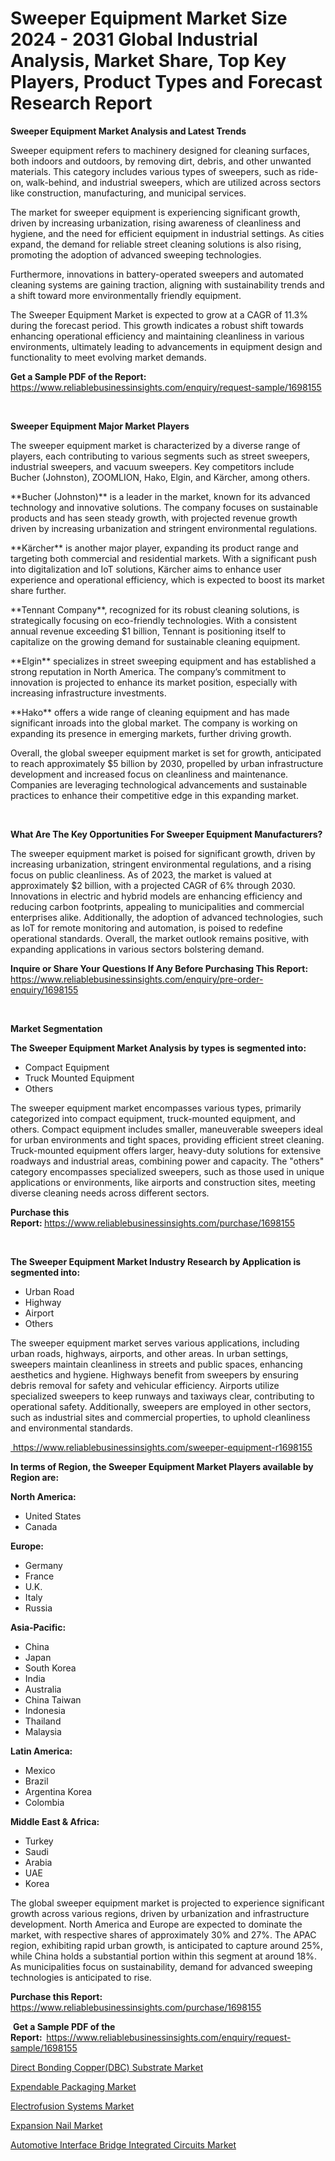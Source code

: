 <p><h1>Sweeper Equipment Market Size 2024 - 2031 Global Industrial Analysis, Market Share, Top Key Players, Product Types and Forecast Research Report</h1></p><p><strong>Sweeper Equipment Market Analysis and Latest Trends</strong></p>
<p><p>Sweeper equipment refers to machinery designed for cleaning surfaces, both indoors and outdoors, by removing dirt, debris, and other unwanted materials. This category includes various types of sweepers, such as ride-on, walk-behind, and industrial sweepers, which are utilized across sectors like construction, manufacturing, and municipal services. </p><p>The market for sweeper equipment is experiencing significant growth, driven by increasing urbanization, rising awareness of cleanliness and hygiene, and the need for efficient equipment in industrial settings. As cities expand, the demand for reliable street cleaning solutions is also rising, promoting the adoption of advanced sweeping technologies. </p><p>Furthermore, innovations in battery-operated sweepers and automated cleaning systems are gaining traction, aligning with sustainability trends and a shift toward more environmentally friendly equipment. </p><p>The Sweeper Equipment Market is expected to grow at a CAGR of 11.3% during the forecast period. This growth indicates a robust shift towards enhancing operational efficiency and maintaining cleanliness in various environments, ultimately leading to advancements in equipment design and functionality to meet evolving market demands.</p></p>
<p><strong>Get a Sample PDF of the Report:&nbsp;</strong> <a href="https://www.reliablebusinessinsights.com/enquiry/request-sample/1698155?utm_campaign=112&utm_medium=2&utm_source=Github&utm_content=ia&utm_term=04102024&utm_id=sweeper-equipment">https://www.reliablebusinessinsights.com/enquiry/request-sample/1698155</a></p>
<p>&nbsp;</p>
<p><strong>Sweeper Equipment Major Market Players</strong></p>
<p><p>The sweeper equipment market is characterized by a diverse range of players, each contributing to various segments such as street sweepers, industrial sweepers, and vacuum sweepers. Key competitors include Bucher (Johnston), ZOOMLION, Hako, Elgin, and Kärcher, among others.</p><p>**Bucher (Johnston)** is a leader in the market, known for its advanced technology and innovative solutions. The company focuses on sustainable products and has seen steady growth, with projected revenue growth driven by increasing urbanization and stringent environmental regulations.</p><p>**Kärcher** is another major player, expanding its product range and targeting both commercial and residential markets. With a significant push into digitalization and IoT solutions, Kärcher aims to enhance user experience and operational efficiency, which is expected to boost its market share further.</p><p>**Tennant Company**, recognized for its robust cleaning solutions, is strategically focusing on eco-friendly technologies. With a consistent annual revenue exceeding $1 billion, Tennant is positioning itself to capitalize on the growing demand for sustainable cleaning equipment.</p><p>**Elgin** specializes in street sweeping equipment and has established a strong reputation in North America. The company’s commitment to innovation is projected to enhance its market position, especially with increasing infrastructure investments.</p><p>**Hako** offers a wide range of cleaning equipment and has made significant inroads into the global market. The company is working on expanding its presence in emerging markets, further driving growth.</p><p>Overall, the global sweeper equipment market is set for growth, anticipated to reach approximately $5 billion by 2030, propelled by urban infrastructure development and increased focus on cleanliness and maintenance. Companies are leveraging technological advancements and sustainable practices to enhance their competitive edge in this expanding market.</p></p>
<p>&nbsp;</p>
<p><strong>What Are The Key Opportunities For Sweeper Equipment Manufacturers?</strong></p>
<p><p>The sweeper equipment market is poised for significant growth, driven by increasing urbanization, stringent environmental regulations, and a rising focus on public cleanliness. As of 2023, the market is valued at approximately $2 billion, with a projected CAGR of 6% through 2030. Innovations in electric and hybrid models are enhancing efficiency and reducing carbon footprints, appealing to municipalities and commercial enterprises alike. Additionally, the adoption of advanced technologies, such as IoT for remote monitoring and automation, is poised to redefine operational standards. Overall, the market outlook remains positive, with expanding applications in various sectors bolstering demand.</p></p>
<p><strong>Inquire or Share Your Questions If Any Before Purchasing This Report:</strong> <a href="https://www.reliablebusinessinsights.com/enquiry/pre-order-enquiry/1698155?utm_campaign=112&utm_medium=2&utm_source=Github&utm_content=ia&utm_term=04102024&utm_id=sweeper-equipment">https://www.reliablebusinessinsights.com/enquiry/pre-order-enquiry/1698155</a></p>
<p>&nbsp;</p>
<p><strong>Market Segmentation</strong></p>
<p><strong>The Sweeper Equipment Market Analysis by types is segmented into:</strong></p>
<p><ul><li>Compact Equipment</li><li>Truck Mounted Equipment</li><li>Others</li></ul></p>
<p><p>The sweeper equipment market encompasses various types, primarily categorized into compact equipment, truck-mounted equipment, and others. Compact equipment includes smaller, maneuverable sweepers ideal for urban environments and tight spaces, providing efficient street cleaning. Truck-mounted equipment offers larger, heavy-duty solutions for extensive roadways and industrial areas, combining power and capacity. The "others" category encompasses specialized sweepers, such as those used in unique applications or environments, like airports and construction sites, meeting diverse cleaning needs across different sectors.</p></p>
<p><strong>Purchase this Report:&nbsp;</strong><a href="https://www.reliablebusinessinsights.com/purchase/1698155?utm_campaign=112&utm_medium=2&utm_source=Github&utm_content=ia&utm_term=04102024&utm_id=sweeper-equipment">https://www.reliablebusinessinsights.com/purchase/1698155</a></p>
<p>&nbsp;</p>
<p><strong>The Sweeper Equipment Market Industry Research by Application is segmented into:</strong></p>
<p><ul><li>Urban Road</li><li>Highway</li><li>Airport</li><li>Others</li></ul></p>
<p><p>The sweeper equipment market serves various applications, including urban roads, highways, airports, and other areas. In urban settings, sweepers maintain cleanliness in streets and public spaces, enhancing aesthetics and hygiene. Highways benefit from sweepers by ensuring debris removal for safety and vehicular efficiency. Airports utilize specialized sweepers to keep runways and taxiways clear, contributing to operational safety. Additionally, sweepers are employed in other sectors, such as industrial sites and commercial properties, to uphold cleanliness and environmental standards.</p></p>
<p><a href="https://www.reliablebusinessinsights.com/sweeper-equipment-r1698155?utm_campaign=112&utm_medium=2&utm_source=Github&utm_content=ia&utm_term=04102024&utm_id=sweeper-equipment">&nbsp;https://www.reliablebusinessinsights.com/sweeper-equipment-r1698155</a></p>
<p><strong>In terms of Region, the Sweeper Equipment Market Players available by Region are:</strong></p>
<p>
    <p> <strong> North America: </strong>
        <ul>
            <li>United States</li>
            <li>Canada</li>
        </ul>
        </p> 
    <p> <strong> Europe: </strong>
        <ul>
            <li>Germany</li>
            <li>France</li>
            <li>U.K.</li>
            <li>Italy</li>
            <li>Russia</li>
        </ul>
        </p> 
    <p> <strong> Asia-Pacific: </strong>
        <ul>
            <li>China</li>
            <li>Japan</li>
            <li>South Korea</li>
            <li>India</li>
            <li>Australia</li>
            <li>China Taiwan</li>
            <li>Indonesia</li>
            <li>Thailand</li>
            <li>Malaysia</li>
        </ul>
        </p> 
    <p> <strong> Latin America: </strong>
        <ul>
            <li>Mexico</li>
            <li>Brazil</li>
            <li>Argentina Korea</li>
            <li>Colombia</li>
        </ul>
        </p> 
    <p> <strong> Middle East & Africa: </strong>
        <ul>
            <li>Turkey</li>
            <li>Saudi</li>
            <li>Arabia</li>
            <li>UAE</li>
            <li>Korea</li>
        </ul>
    </p>
    </p>
<p><p>The global sweeper equipment market is projected to experience significant growth across various regions, driven by urbanization and infrastructure development. North America and Europe are expected to dominate the market, with respective shares of approximately 30% and 27%. The APAC region, exhibiting rapid urban growth, is anticipated to capture around 25%, while China holds a substantial portion within this segment at around 18%. As municipalities focus on sustainability, demand for advanced sweeping technologies is anticipated to rise.</p></p>
<p><strong>Purchase this Report: </strong><a href="https://www.reliablebusinessinsights.com/purchase/1698155?utm_campaign=112&utm_medium=2&utm_source=Github&utm_content=ia&utm_term=04102024&utm_id=sweeper-equipment">https://www.reliablebusinessinsights.com/purchase/1698155</a></p>
<p>&nbsp;<strong>Get a Sample PDF of the Report:&nbsp;&nbsp;</strong><a href="https://www.reliablebusinessinsights.com/enquiry/request-sample/1698155?utm_campaign=112&utm_medium=2&utm_source=Github&utm_content=ia&utm_term=04102024&utm_id=sweeper-equipment">https://www.reliablebusinessinsights.com/enquiry/request-sample/1698155</a></p>
<p><strong></strong></p>
<p><p><a href="https://github.com/WILSONTANNISHA/Market-Research-Report-List-1/blob/main/direct-bonding-copperdbc-substrate-market.md?utm_campaign=112&utm_medium=2&utm_source=Github&utm_content=ia&utm_term=04102024&utm_id=sweeper-equipment">Direct Bonding Copper(DBC) Substrate Market</a></p><p><a href="https://www.linkedin.com/pulse/expendable-packaging-market-penetration-strategies-untapped-markets-g4mcc?utm_campaign=112&utm_medium=2&utm_source=Github&utm_content=ia&utm_term=04102024&utm_id=sweeper-equipment">Expendable Packaging Market</a></p><p><a href="https://github.com/EugeneMBlackman/Market-Research-Report-List-1/blob/main/electrofusion-systems-market.md?utm_campaign=112&utm_medium=2&utm_source=Github&utm_content=ia&utm_term=04102024&utm_id=sweeper-equipment">Electrofusion Systems Market</a></p><p><a href="https://www.linkedin.com/pulse/global-expansion-nail-market-trends-forecasts-strategic-analysis-fzfqc?utm_campaign=112&utm_medium=2&utm_source=Github&utm_content=ia&utm_term=04102024&utm_id=sweeper-equipment">Expansion Nail Market</a></p><p><a href="https://issuu.com/reportprime-2/docs/automotive-interface-bridge-integra_1db1599970d038?utm_campaign=112&utm_medium=2&utm_source=Github&utm_content=ia&utm_term=04102024&utm_id=sweeper-equipment">Automotive Interface Bridge Integrated Circuits Market</a></p></p>